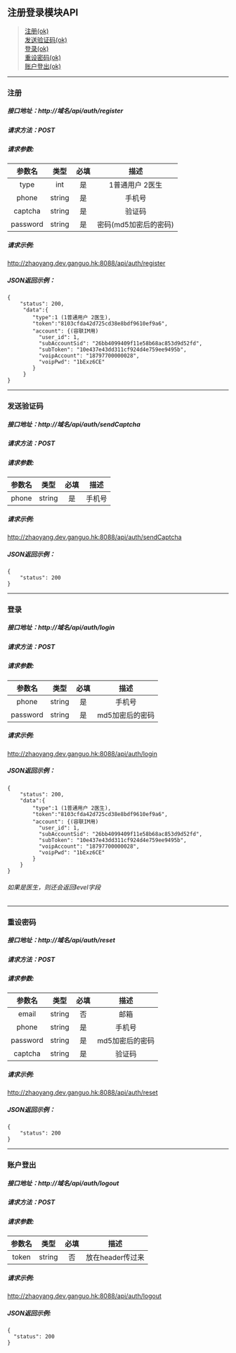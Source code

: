 ## 注册登录模块API
> [注册(ok)](#注册)   
> [发送验证码(ok)](#发送验证码)  
> [登录(ok)](#登录)   
> [重设密码(ok)](#重设密码)   
> [账户登出(ok)](#用户登出)       

---
### 注册
##### 接口地址：http://域名/api/auth/register   
##### 请求方法：POST   
##### 请求参数:
| 参数名   | 类型  |必填|描述 |
| :------:|:-----:|:-:|:---:|
| type  | int|是 |1普通用户 2医生|
| phone  | string|是 |手机号|
| captcha| string|是 |验证码|
| password| string|是 |密码(md5加密后的密码)|
##### 请求示例:
http://zhaoyang.dev.ganguo.hk:8088/api/auth/register
##### JSON返回示例：
```
{
    "status": 200,
	 "data":{
	 	"type":1 (1普通用户 2医生),
	 	"token":"8103cfda42d725cd38e8bdf9610ef9a6",
	    "account": {(容联IM用)
	      "user_id": 1,
	      "subAccountSid": "26bb4099409f11e58b68ac853d9d52fd",
	      "subToken": "10e437e43dd311cf924d4e759ee9495b",
	      "voipAccount": "18797700000028",
	      "voipPwd": "1bExz6CE"
	    }	 	
	 }
}
```
---
### 发送验证码
##### 接口地址：http://域名/api/auth/sendCaptcha 
##### 请求方法：POST  
##### 请求参数:
| 参数名   | 类型  |必填|描述 |
| :------:|:-----:|:-:|:---:|
| phone  | string|是 |手机号|
##### 请求示例:
http://zhaoyang.dev.ganguo.hk:8088/api/auth/sendCaptcha
##### JSON返回示例：
```
{
    "status": 200
}
```
---
### 登录
##### 接口地址：http://域名/api/auth/login   
##### 请求方法：POST   
##### 请求参数:
| 参数名   | 类型  |必填|描述 |
| :------:|:-----:|:-:|:---:|
| phone   | string|是 |手机号|
| password| string|是 |md5加密后的密码|
##### 请求示例:
http://zhaoyang.dev.ganguo.hk:8088/api/auth/login
##### JSON返回示例：
```
{
    "status": 200,
    "data":{
	    "type":1 (1普通用户 2医生),
	    "token":"8103cfda42d725cd38e8bdf9610ef9a6",
	    "account": {(容联IM用)
	      "user_id": 1,
	      "subAccountSid": "26bb4099409f11e58b68ac853d9d52fd",
	      "subToken": "10e437e43dd311cf924d4e759ee9495b",
	      "voipAccount": "18797700000028",
	      "voipPwd": "1bExz6CE"
	    }		    
    }
}
```
###### 如果是医生，则还会返回level字段
---
### 重设密码
##### 接口地址：http://域名/api/auth/reset
##### 请求方法：POST   
##### 请求参数:	
| 参数名   | 类型  |必填|描述 |
| :------:|:-----:|:-:|:---:|
| email   | string|否 |邮箱|
| phone   | string|是 |手机号|
| password| string|是 |md5加密后的密码|
| captcha| string|是 |验证码|
##### 请求示例:
http://zhaoyang.dev.ganguo.hk:8088/api/auth/reset
##### JSON返回示例：
```
{
    "status": 200
}
```
---
### 账户登出
##### 接口地址：http://域名/api/auth/logout
##### 请求方法：POST
##### 请求参数:
| 参数名   | 类型  |必填|描述 |
| :------:|:-----:|:-:|:---:|
| token   | string|否 |放在header传过来|
##### 请求示例:
http://zhaoyang.dev.ganguo.hk:8088/api/auth/logout
##### JSON返回示例:
```
{
  "status": 200
}
```
